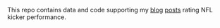 
This repo contains data and code supporting my 
[blog](https://jacob-long.com/post/evaluating-kickers)
[posts](https://jacob-long.com/post/kickers-methods-notes) rating NFL 
kicker performance.
